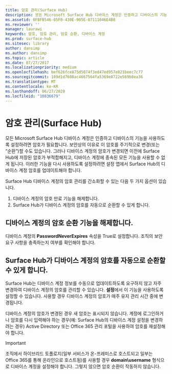 ```yaml
---
title: 암호 관리(Surface Hub)
description: 모든 Microsoft Surface Hub 디바이스 계정은 인증하고 디바이스의 기능을 사용하도록 설정하려면 암호가 필요합니다.
ms.assetid: 0FBFB546-05F0-430E-905E-87111046E4B8
ms.reviewer: ''
manager: laurawi
keywords: 암호, 암호 관리, 암호 순환, 디바이스 계정
ms.prod: surface-hub
ms.sitesec: library
author: dansimp
ms.author: dansimp
ms.topic: article
ms.date: 07/27/2017
ms.localizationpriority: medium
ms.openlocfilehash: bef626fce875d5074f3ed47ed957e821beec7c77
ms.sourcegitcommit: 109d1d7608ac4667564fa5369e8722e569b8ea36
ms.translationtype: MT
ms.contentlocale: ko-KR
ms.lasthandoff: 06/27/2020
ms.locfileid: "10836679"
---
```

# 암호 관리(Surface Hub)

모든 Microsoft Surface Hub 디바이스 계정은 인증하고 디바이스의 기능을 사용하도록 설정하려면 암호가 필요합니다. 보안상의 이유로 이 암호를 주기적으로 변경(또는 “순환”)할 수도 있습니다. 그러나 디바이스 계정의 암호가 변경되면 이전에 Surface Hub에 저장된 암호가 부적합해지고, 디바이스 계정에 종속된 모든 기능을 사용할 수 없게 됩니다. 이러한 기능을 다시 사용하도록 설정하려면 설정 앱에서 Surface Hub의 디바이스 계정 암호를 업데이트해야 합니다.

Surface Hub 디바이스 계정의 암호 관리를 간소화할 수 있는 다음 두 가지 옵션이 있습니다.

1.  디바이스 계정의 암호 만료 기능을 해제합니다.
2.  Surface Hub가 디바이스 계정의 암호를 자동으로 순환할 수 있게 합니다.


## 디바이스 계정의 암호 순환 기능을 해제합니다.

디바이스 계정의 **PasswordNeverExpires** 속성을 True로 설정합니다. 조직의 보안 요구 사항을 충족하는지 여부를 확인해야 합니다.


## Surface Hub가 디바이스 계정의 암호를 자동으로 순환할 수 있게 합니다.

Surface Hub는 디바이스 계정 정보를 수동으로 업데이트하도록 요구하지 않고 자주 변경하여 디바이스 계정의 암호를 관리할 수 있습니다. **설정**에서 이 기능을 사용하도록 설정할 수 있습니다. 사용할 경우 디바이스 계정의 암호가 매주 유지 관리 시간 중에 변경됩니다.

디바이스 계정의 암호가 변경된 경우 새 암호는 표시되지 않습니다. 계정에 로그인하거나 암호를 다시 입력해야 하는 경우(예: Surface Hub의 디바이스 계정 설정을 변경하려는 경우) Active Directory 또는 Office 365 관리 포털을 사용하여 암호를 재설정해야 합니다.

> [!IMPORTANT]
> 조직에서 하이브리드 토폴로지(일부 서비스가 온-프레미스로 호스트되고 일부는 Office 365를 통해 온라인으로 호스트됨)를 사용할 경우 **domain\username** 형식으로 디바이스 계정을 설정해야 합니다. 그렇지 않으면 암호 순환이 작동하지 않습니다.
